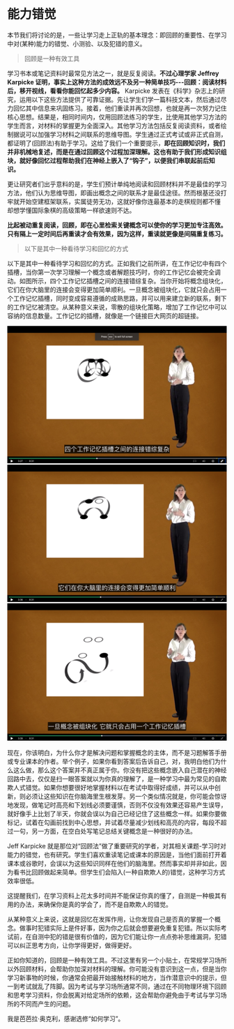 # 能力错觉

本节我们将讨论的是，一些让学习走上正轨的基本理念：即回顾的重要性、在学习中对(某种)能力的错觉、小测验、以及犯错的意义。

> 回顾是一种有效工具

学习书本或笔记资料时最常见方法之一，就是反复阅读。**不过心理学家 Jeffrey Karpicke 证明，事实上这种方法的成效远不及另一种简单技巧---回顾：阅读材料后，移开视线，看看你能回忆起多少内容。** Karpicke 发表在《科学》杂志上的研究，运用以下这些方法提供了可靠证据。先让学生们学一篇科技文本，然后通过尽力回忆其中信息来巩固练习。接着，他们重读并再次回想，也就是再一次努力记住核心思想。结果是，相同时间内，仅用回顾法练习的学生，比使用其他学习方法的学生而言，对材料的掌握更为全面深入。其他学习方法包括反复阅读资料，或者绘制据说可以加强学习材料之间联系的思维导图。学生通过正式考试或非正式自测，都证明了(回顾法)有助于学习。这给了我们一个重要提示，**即在回顾知识时，我们并非机械地复述，而是在通过回顾这个过程加深理解。这也有助于我们形成知识组块，就好像回忆过程帮助我们在神经上嵌入了“钩子”，以便我们串联起前后知识。**

更让研究者们出乎意料的是，学生们预计单纯地阅读和回顾材料并不是最佳的学习方法，他们认为思维导图，即画出概念之间的联系才是最佳途径。然而根基还没打牢就开始空建框架联系，实属徒劳无功，这就好像你连最基本的走棋规则都不懂 却想学懂国际象棋的高级策略一样欲速则不达。

**比起被动重复阅读，回顾，即在心里检索关键概念可以使你的学习更加专注高效。只有隔上一定时间后再重读才会有效果，因为这样，重读就更像是间隔重复练习。**

> 以下是其中一种看待学习和回忆的方式

以下是其中一种看待学习和回忆的方式。正如我们之前所讲，在工作记忆中有四个插槽，当你第一次学习理解一个概念或者解题技巧时，你的工作记忆会被完全调动。如图所示，四个工作记忆插槽之间的连接错综复杂。当你开始将概念组块化，它们在你大脑里的连接会变得更加简单顺利。一旦概念被组块化，它就只会占用一个工作记忆插槽，同时变成容易遵循的成熟思路，并可以用来建立新的联系，剩下的工作记忆被清空。从某种意义来说，零散的组块化策略，增加了工作记忆中可以容纳的信息数量。工作记忆的插槽，就像是一个链接巨大网页的超链接。

![](./1.png)
![](./2.png)
![](./3.png)

现在，你该明白，为什么你才是解决问题和掌握概念的主体，而不是习题解答手册或专业课本的作者。举个例子，如果你看到答案后告诉自己，对，我明白他们为什么这么做，那么这个答案并不真正属于你。你没有把这些概念嵌入自己潜在的神经回路中去，仅仅是扫一眼答案就以为你真的理解了，是一种学习中最为常见的自欺欺人式错觉。如果你想要很好地掌握材料以在考试中取得好成绩，并可以从中创新，则必须让这些知识在你脑海里生根发芽。另一个类似情况就是，你可能会惊讶地发现，做笔记时高亮和下划线必须要谨慎，否则不仅没有效果还容易产生误导，就好像手上比划了半天，你就会误以为自己已经记住了这些概念一样。如果你要做标记，试着在勾画前找到中心思想，并试着尽量减少划线和高亮的内容，每段不超过一句，另一方面，在空白处写笔记总结关键概念是一种很好的办法。

Jeff Karpicke 就是那位对“回顾法”做了重要研究的学者，对其相关课题-学习时对能力的错觉，也有研究。学生们喜欢重读笔记或课本的原因是，当他们面前打开着课本或谷歌时，会误以为这些知识同样在他们的脑海里。然而事实却并非如此，因为看书比回顾做起来简单。但学生们会陷入(一种自欺欺人的)错觉，这种学习方式效率很低。

这提醒我们，在学习资料上花太多时间并不能保证你真的懂了，自测是一种极其有用的办法，来确保你是真的学会了，而不是自欺欺人的错觉。

从某种意义上来说，这就是回忆在发挥作用，让你发现自己是否真的掌握一个概念。做事时犯错实际上是件好事，因为你之后就会想要避免重复犯错。所以实际考试前，在自测中犯的错是很有价值的，因为它们能让你一点点弥补思维漏洞，犯错可以纠正思考方向，让你学得更好，做得更好。

正如你知道的，回顾是一种有效工具。不过这里有另一个小贴士，在常规学习场所以外回顾材料，会帮助你加深对材料的理解。你可能没有意识到这一点，但是当你学习新事物的时候，你通常会把最开始接触材料的地方，当作潜意识中的提示，但一到考试就乱了阵脚。因为考试与学习场所通常不同，通过在不同物理环境下回顾和思考学习资料，你会脱离对给定场所的依赖，这会帮助你避免由于考试与学习场所的不同而产生的问题。

我是芭芭拉·奥克利，感谢选修“如何学习”。
